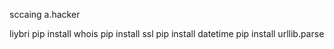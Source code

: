 sccaing a.hacker

liybri
pip install whois
pip install ssl
pip install datetime
pip install urllib.parse



